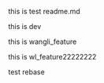 this is test readme.md

this is dev

this is wangli_feature


this is wl_feature22222222

test rebase
